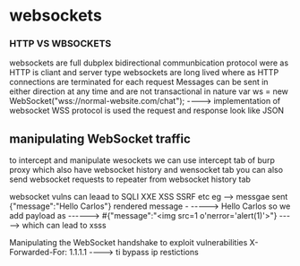 # websockets

### HTTP VS WBSOCKETS
websockets are full dubplex bidirectional communbication protocol
were as HTTP is cliant and server type 
websockets are long lived where as HTTP connections are terminated for each request
Messages can be sent in either direction at any time and are not transactional in nature
var ws = new WebSocket("wss://normal-website.com/chat");    ----> implementation of websocket WSS protocol is used
the request and response look like JSON

## manipulating WebSocket traffic
to intercept and manipulate wesockets we can use intercept tab of burp proxy which also have websocket history and wensocket tab 
you can also send websocket requests to repeater from websocket history tab

 websocket vulns can leaad to SQLI XXE XSS SSRF etc
 eg --> messgae sent     {"message":"Hello Carlos"}
 rendered message   - -----> <td>Hello Carlos</td>
 so we add payload as     ------> #{"message":"<img src=1 o'nerror='alert(1)'>"}   -----> which can lead to xsss

 Manipulating the WebSocket handshake to exploit vulnerabilities
 X-Forwarded-For: 1.1.1.1   ----> ti bypass ip restictions
